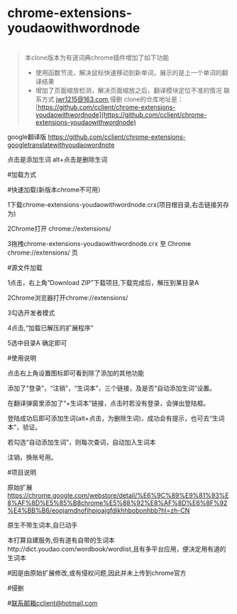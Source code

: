 # chrome-extensions-youdaowithwordnode
#

> 本clone版本为有道词典chrome插件增加了如下功能
> * 使用函数节流，解决鼠标快速移动到新单词，展示的是上一个单词的翻译结果
> * 增加了页面缩放检测，解决页面缩放之后，翻译模块定位不准的情况
> 联系方式 jwr1215@163.com,侵删
> clone的仓库地址是：[https://github.com/cclient/chrome-extensions-youdaowithwordnode](https://github.com/cclient/chrome-extensions-youdaowithwordnode)

google翻译版 https://github.com/cclient/chrome-extensions-googletranslatewithyoudaowordnote

点击是添加生词 alt+点击是删除生词

#加载方式

#快速加载(新版本chrome不可用）

1下载chrome-extensions-youdaowithwordnode.crx(项目根目录,右击链接另存为)

2Chrome打开 chrome://extensions/

3拖拽chrome-extensions-youdaowithwordnode.crx 至 Chrome chrome://extensions/ 页

#源文件加载

1点击，右上角“Download ZIP”下载项目,下载完成后，解压到某目录A

2Chrome浏览器打开chrome://extensions/

3勾选开发者模式

4点击,“加载已解压的扩展程序”

5选中目录A 确定即可


#使用说明

点击右上角设置图标即可看到除了添加的其他功能

添加了“登录”，“注销”，“生词本”，三个链接，及是否“自动添加生词”设置。

在翻译弹窗里添加了“+生词本”链接，点击时若没有登录，会弹出登陆框。

登陆成功后即可添加生词(alt+点击，为删除生词)，成功会有提示，也可去“生词本”，验证。

若勾选“自动添加生词”，则每次查词，自动加入生词本

注销，换账号用。

#项目说明

原始扩展 https://chrome.google.com/webstore/detail/%E6%9C%89%E9%81%93%E8%AF%8D%E5%85%B8chrome%E5%88%92%E8%AF%8D%E6%8F%92%E4%BB%B6/eopjamdnofihpioajgfdikhhbobonhbb?hl=zh-CN

原生不带生词本,自已动手

本打算自建服务,但有道有自带的生词本http://dict.youdao.com/wordbook/wordlist,且有多平台应用，便决定用有道的生词本

#因是由原始扩展修改,或有侵权问题,因此并未上传到chrome官方

#侵删

#联系邮箱cclient@hotmail.com
